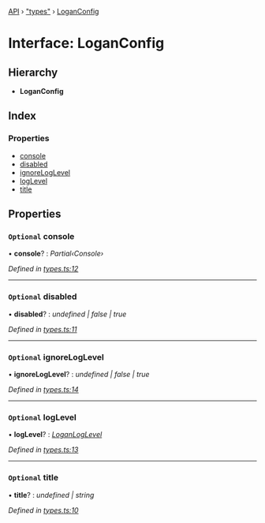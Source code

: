 [API](../README.md) › ["types"](../modules/_types_.md) › [LoganConfig](_types_.loganconfig.md)

# Interface: LoganConfig


## Hierarchy

* **LoganConfig**

## Index

### Properties

* [console](_types_.loganconfig.md#optional-console)
* [disabled](_types_.loganconfig.md#optional-disabled)
* [ignoreLogLevel](_types_.loganconfig.md#optional-ignoreloglevel)
* [logLevel](_types_.loganconfig.md#optional-loglevel)
* [title](_types_.loganconfig.md#optional-title)

## Properties

### `Optional` console

• **console**? : *Partial‹Console›*

*Defined in [types.ts:12](https://github.com/ciklum-digital/logan/blob/8316871/packages/core/src/types.ts#L12)*

___

### `Optional` disabled

• **disabled**? : *undefined | false | true*

*Defined in [types.ts:11](https://github.com/ciklum-digital/logan/blob/8316871/packages/core/src/types.ts#L11)*

___

### `Optional` ignoreLogLevel

• **ignoreLogLevel**? : *undefined | false | true*

*Defined in [types.ts:14](https://github.com/ciklum-digital/logan/blob/8316871/packages/core/src/types.ts#L14)*

___

### `Optional` logLevel

• **logLevel**? : *[LoganLogLevel](../enums/_types_.loganloglevel.md)*

*Defined in [types.ts:13](https://github.com/ciklum-digital/logan/blob/8316871/packages/core/src/types.ts#L13)*

___

### `Optional` title

• **title**? : *undefined | string*

*Defined in [types.ts:10](https://github.com/ciklum-digital/logan/blob/8316871/packages/core/src/types.ts#L10)*